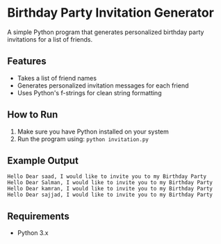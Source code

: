 # Birthday Party Invitation Generator

A simple Python program that generates personalized birthday party invitations for a list of friends.

## Features
- Takes a list of friend names
- Generates personalized invitation messages for each friend
- Uses Python's f-strings for clean string formatting

## How to Run
1. Make sure you have Python installed on your system
2. Run the program using: `python invitation.py`

## Example Output
```
Hello Dear saad, I would like to invite you to my Birthday Party
Hello Dear Salman, I would like to invite you to my Birthday Party
Hello Dear kamran, I would like to invite you to my Birthday Party
Hello Dear sajjad, I would like to invite you to my Birthday Party
```

## Requirements

- Python 3.x 